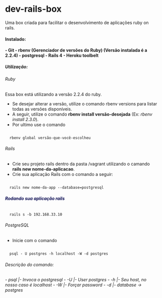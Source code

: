 # dev-rails-box
Uma box criada para facilitar o desenvolvimento de aplicações ruby on rails. 

<h4>Instalado:<h4>
  - Git 
  - rbenv (Gerenciador de versões do Ruby) (Versão instalada é a <b>2.2.4</b>)
  - postgresql
  - Rails 4
  - Heroku toolbelt

<h5>Utilização: </h5>

<h6>Ruby </h6>

Essa box está utilizando a versão 2.2.4 do ruby. 
- Se desejar alterar a versão, utilize o comando rbenv versions para listar todas as versões disponíveis. 
- A seguir, utilize o comando <b>rbenv install versão-desejada</b> (Ex: <i>rbenv install 2.3.0</i>). 
- Por ultimo use o comando 
<code>
  rbenv global versão-que-você-escolheu
</code>

<h6>Rails </h6>

- Crie seu projeto rails dentro da pasta /vagrant utilizando o camando <b>rails new nome-da-aplicacao</b>.
- Crie sua aplicação Rails com o comando a seguir: 
 
<code>
  rails new nome-da-app --database=postgresql
</code>

<h5 style="color:#0A0B52;">Rodando sua aplicação rails</h5>

<code>
  rails s -b 192.168.33.10
</code>

<h6>PostgreSQL</h6>

- Inicie com o comando 
<code>
  psql - U postgres -h localhost -W -d postgres
</code>

<h6>Descrição do comando: <h6>
- psql  |- Invoca o postgresql
- -U    |- User postgres
- -h    |- Seu host, no nosso caso é localhost
- -W    |- Forçar password
- -d    |- database -> postgres





